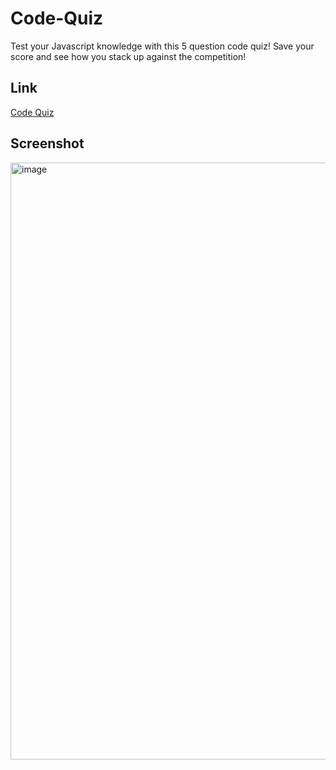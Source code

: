 # Code-Quiz

Test your Javascript knowledge with this 5 question code quiz!  Save your score and see how you stack up against the competition!

## Link

[Code Quiz](https://joshhigg.github.io/code-quiz/)

## Screenshot

<img width="955" alt="image" src="https://github.com/joshhigg/code-quiz/assets/136753578/0cda60f5-f605-497b-9da5-d87cee802c48">

